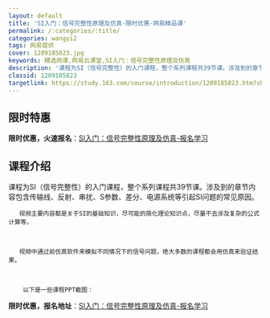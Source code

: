 ```yaml
---
layout: default
title: 'SI入门：信号完整性原理及仿真-限时优惠-网易精品课'
permalink: /:categories/:title/
categories: wangyi2
tags: 网易提供
cover: 1209185823.jpg
keywords: 精选网课,网易云课堂,SI入门：信号完整性原理及仿真
description: '课程为SI（信号完整性）的入门课程，整个系列课程共39节课。涉及到的章节内容包含传输线、反射、串扰、S参数、差分、电源系'
classid: 1209185823
targetlink: https://study.163.com/course/introduction/1209185823.htm?share=1&shareId=1025206652&utm_campaign=share&utm_medium=iphoneShare&utm_source=&utm_u=1025206652
---
```


## 限时特惠

**限时优惠，火速报名**：[SI入门：信号完整性原理及仿真-报名学习](https://study.163.com/course/introduction/1209185823.htm?share=1&shareId=1025206652&utm_campaign=share&utm_medium=iphoneShare&utm_source=&utm_u=1025206652)

## 课程介绍

课程为SI（信号完整性）的入门课程，整个系列课程共39节课。涉及到的章节内容包含传输线、反射、串扰、S参数、差分、电源系统等引起SI问题的常见原因。



       视频主要内容都是关于SI的基础知识，尽可能的简化理论知识点，尽量不去涉及复杂的公式计算等。



       视频中通过前仿真软件来模拟不同情况下的信号问题，绝大多数的课程都会用仿真来验证结果。



        以下是一些课程PPT截图：

**限时优惠，报名地址**：[SI入门：信号完整性原理及仿真-报名学习](https://study.163.com/course/introduction/1209185823.htm?share=1&shareId=1025206652&utm_campaign=share&utm_medium=iphoneShare&utm_source=&utm_u=1025206652)

